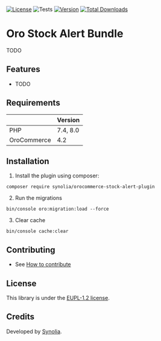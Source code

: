 [![License](https://img.shields.io/packagist/l/synolia/sylius-akeneo-plugin.svg)](LICENCE)
![Tests](TODO)
[![Version](TODO)](TODO)
[![Total Downloads](TODO)](TODO)

# Oro Stock Alert Bundle
TODO

## Features

* TODO

## Requirements

| | Version |
| :--- | :--- |
| PHP  | 7.4, 8.0 |
| OroCommerce | 4.2 |

## Installation

1. Install the plugin using composer:
```shell
composer require synolia/orocommerce-stock-alert-plugin
```
2. Run the migrations
```shell
bin/console oro:migration:load --force
```
3. Clear cache
```shell
bin/console cache:clear
```

## Contributing

* See [How to contribute](CONTRIBUTING.md)

## License

This library is under the [EUPL-1.2 license](LICENSE).

## Credits

Developed by [Synolia](https://synolia.com/).